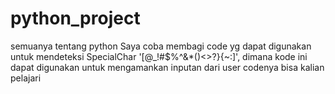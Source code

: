 # python_project
semuanya tentang python
Saya coba membagi code yg dapat digunakan untuk mendeteksi SpecialChar '[@_!#$%^&*()<>?}{~:]', dimana kode ini dapat digunakan untuk mengamankan inputan dari user
codenya bisa kalian pelajari
